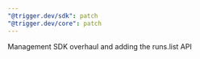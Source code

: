 ```yaml
---
"@trigger.dev/sdk": patch
"@trigger.dev/core": patch
---
```


Management SDK overhaul and adding the runs.list API
